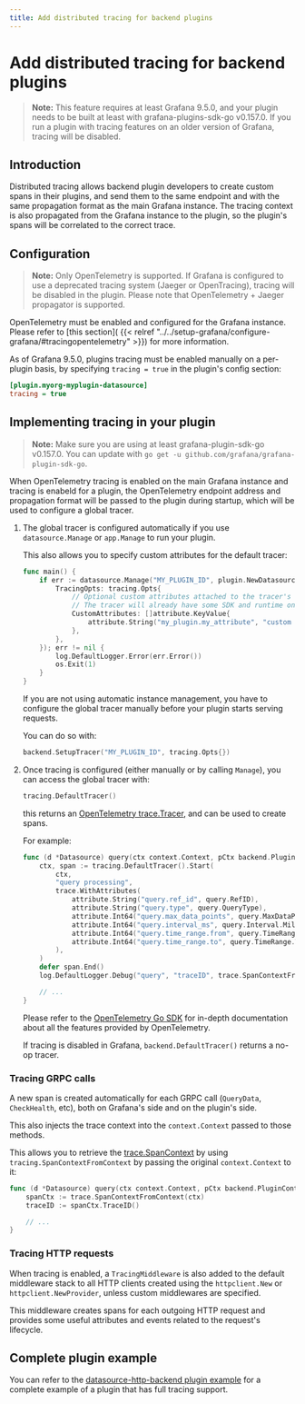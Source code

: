 ```yaml
---
title: Add distributed tracing for backend plugins
---
```


# Add distributed tracing for backend plugins

> **Note:** This feature requires at least Grafana 9.5.0, and your plugin needs to be built at least with
> grafana-plugins-sdk-go v0.157.0. If you run a plugin with tracing features on an older version of Grafana,
> tracing will be disabled.

## Introduction

Distributed tracing allows backend plugin developers to create custom spans in their plugins, and send them to the same endpoint
and with the same propagation format as the main Grafana instance. The tracing context is also propagated from the Grafana instance
to the plugin, so the plugin's spans will be correlated to the correct trace.

## Configuration

> **Note:** Only OpenTelemetry is supported. If Grafana is configured to use a deprecated tracing system (Jaeger or OpenTracing),
> tracing will be disabled in the plugin. Please note that OpenTelemetry + Jaeger propagator is supported.

OpenTelemetry must be enabled and configured for the Grafana instance. Please refer to [this section](
{{< relref "../../setup-grafana/configure-grafana/#tracingopentelemetry" >}}) for more information.

As of Grafana 9.5.0, plugins tracing must be enabled manually on a per-plugin basis, by specifying `tracing = true` in the plugin's config section:

```ini
[plugin.myorg-myplugin-datasource]
tracing = true
```

## Implementing tracing in your plugin

> **Note:** Make sure you are using at least grafana-plugin-sdk-go v0.157.0. You can update with `go get -u github.com/grafana/grafana-plugin-sdk-go`.

When OpenTelemetry tracing is enabled on the main Grafana instance and tracing is enabeld for a plugin,
the OpenTelemetry endpoint address and propagation format will be passed to the plugin during startup,
which will be used to configure a global tracer.

<ol>
<li>The global tracer is configured automatically if you use <code>datasource.Manage</code> or <code>app.Manage</code> to run your plugin.

This also allows you to specify custom attributes for the default tracer:

```go
func main() {
    if err := datasource.Manage("MY_PLUGIN_ID", plugin.NewDatasource, datasource.ManageOpts{
        TracingOpts: tracing.Opts{
            // Optional custom attributes attached to the tracer's resource.
            // The tracer will already have some SDK and runtime ones pre-populated.
            CustomAttributes: []attribute.KeyValue{
                attribute.String("my_plugin.my_attribute", "custom value"),
            },
        },
    }); err != nil {
        log.DefaultLogger.Error(err.Error())
        os.Exit(1)
    }
}
```

If you are not using automatic instance management, you have to configure the global tracer manually before your plugin starts serving requests.

You can do so with:

```go
backend.SetupTracer("MY_PLUGIN_ID", tracing.Opts{})
```

</li>

<li>
Once tracing is configured (either manually or by calling <code>Manage</code>), you can access the global tracer with:

```go
tracing.DefaultTracer()
```

this returns an [OpenTelemetry trace.Tracer](https://pkg.go.dev/go.opentelemetry.io/otel/trace#Tracer), and can be used to create spans.

For example:

```go
func (d *Datasource) query(ctx context.Context, pCtx backend.PluginContext, query backend.DataQuery) (backend.DataResponse, error) {
    ctx, span := tracing.DefaultTracer().Start(
        ctx,
        "query processing",
        trace.WithAttributes(
            attribute.String("query.ref_id", query.RefID),
            attribute.String("query.type", query.QueryType),
            attribute.Int64("query.max_data_points", query.MaxDataPoints),
            attribute.Int64("query.interval_ms", query.Interval.Milliseconds()),
            attribute.Int64("query.time_range.from", query.TimeRange.From.Unix()),
            attribute.Int64("query.time_range.to", query.TimeRange.To.Unix()),
        ),
    )
    defer span.End()
    log.DefaultLogger.Debug("query", "traceID", trace.SpanContextFromContext(ctx).TraceID())

    // ...
}
```

Please refer to the [OpenTelemetry Go SDK](https://pkg.go.dev/go.opentelemetry.io/otel) for in-depth documentation about all the features provided by OpenTelemetry.

If tracing is disabled in Grafana, `backend.DefaultTracer()` returns a no-op tracer.

</li>

</ol>

### Tracing GRPC calls

A new span is created automatically for each GRPC call (`QueryData`, `CheckHealth`, etc), both on Grafana's side and
on the plugin's side.

This also injects the trace context into the `context.Context` passed to those methods.

This allows you to retrieve the [trace.SpanContext](https://pkg.go.dev/go.opentelemetry.io/otel/trace#SpanContext) by using `tracing.SpanContextFromContext` by passing the original `context.Context` to it:

```go
func (d *Datasource) query(ctx context.Context, pCtx backend.PluginContext, query backend.DataQuery) (backend.DataResponse, error) {
    spanCtx := trace.SpanContextFromContext(ctx)
    traceID := spanCtx.TraceID()

    // ...
}
```

### Tracing HTTP requests

When tracing is enabled, a `TracingMiddleware` is also added to the default middleware stack to all HTTP clients created
using the `httpclient.New` or `httpclient.NewProvider`, unless custom middlewares are specified.

This middleware creates spans for each outgoing HTTP request and provides some useful attributes and events related to the request's lifecycle.

## Complete plugin example

You can refer to the [datasource-http-backend plugin example](https://github.com/grafana/grafana-plugin-examples/tree/main/examples/datasource-http-backend) for a complete example of a plugin that has full tracing support.
